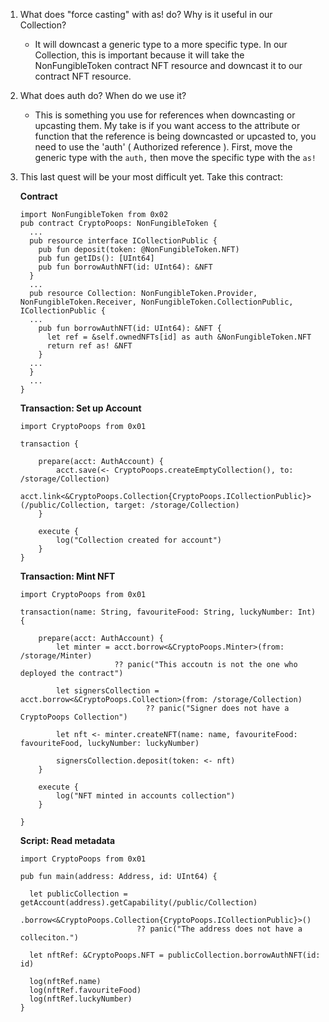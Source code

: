 1. What does "force casting" with as! do? Why is it useful in our Collection? 
   - It will downcast a generic type to a more specific type. In our Collection, this is important because it will take the NonFungibleToken contract NFT resource and downcast it to our contract NFT resource.

2. What does auth do? When do we use it?
   - This is something you use for references when downcasting or upcasting them. My take is if you want access to the attribute or function that the reference is being downcasted or upcasted to, you need to use the 'auth' ( Authorized reference ). First, move the generic type with the `auth,` then move the specific type with the `as!`

3. This last quest will be your most difficult yet. Take this contract:

    **Contract**
    ```
    import NonFungibleToken from 0x02
    pub contract CryptoPoops: NonFungibleToken {
      ...
      pub resource interface ICollectionPublic {
        pub fun deposit(token: @NonFungibleToken.NFT)
        pub fun getIDs(): [UInt64]
        pub fun borrowAuthNFT(id: UInt64): &NFT
      }
      ...
      pub resource Collection: NonFungibleToken.Provider, NonFungibleToken.Receiver, NonFungibleToken.CollectionPublic, ICollectionPublic {
      ...
        pub fun borrowAuthNFT(id: UInt64): &NFT {
          let ref = &self.ownedNFTs[id] as auth &NonFungibleToken.NFT
          return ref as! &NFT
        }
      ...
      }
      ...
    }

    ```
    
    **Transaction: Set up Account**
    ```
    import CryptoPoops from 0x01

    transaction {

        prepare(acct: AuthAccount) {
            acct.save(<- CryptoPoops.createEmptyCollection(), to: /storage/Collection)
            acct.link<&CryptoPoops.Collection{CryptoPoops.ICollectionPublic}>(/public/Collection, target: /storage/Collection)
        }

        execute {
            log("Collection created for account")
        }
    }
    ```
    
    **Transaction: Mint NFT**
    ```
    import CryptoPoops from 0x01

    transaction(name: String, favouriteFood: String, luckyNumber: Int) {

        prepare(acct: AuthAccount) {
            let minter = acct.borrow<&CryptoPoops.Minter>(from: /storage/Minter)
                         ?? panic("This accoutn is not the one who deployed the contract")

            let signersCollection = acct.borrow<&CryptoPoops.Collection>(from: /storage/Collection)
                                ?? panic("Signer does not have a CryptoPoops Collection")

            let nft <- minter.createNFT(name: name, favouriteFood: favouriteFood, luckyNumber: luckyNumber)

            signersCollection.deposit(token: <- nft)
        }

        execute {
            log("NFT minted in accounts collection")
        }

    }
    ```
    
    **Script: Read metadata**
    ```
    import CryptoPoops from 0x01

    pub fun main(address: Address, id: UInt64) {

      let publicCollection = getAccount(address).getCapability(/public/Collection)
                              .borrow<&CryptoPoops.Collection{CryptoPoops.ICollectionPublic}>()
                              ?? panic("The address does not have a colleciton.")

      let nftRef: &CryptoPoops.NFT = publicCollection.borrowAuthNFT(id: id)

      log(nftRef.name)
      log(nftRef.favouriteFood)
      log(nftRef.luckyNumber)
    }    
    ```



